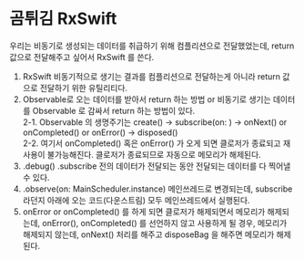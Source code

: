 # 곰튀김 RxSwift

우리는 비동기로 생성되는 데이터를 취급하기 위해 컴플리션으로 전달했었는데, return 값으로 전달해주고 싶어서 RxSwift 를 쓴다.  
1. RxSwift 비동기적으로 생기는 결과를 컴플리션으로 전달하는게 아니라 return 값으로 전달하기 위한 유틸리티다.  
2. Observable로 오는 데이터를 받아서 return 하는 방법 or 비동기로 생기는 데이터를 Observable 로 감싸서 return 하는 방법이 있다.  
2-1. Observable 의 생명주기는 create() -> subscribe(on: ) -> onNext() or onCompleted() or onError() -> disposed()  
2-2. 여기서 onCompleted() 혹은 onError() 가 오게 되면 클로저가 종료되고 재사용이 불가능해진다. 클로저가 종료되므로 자동으로 메모리가 해제된다.  
3. .debug()    .subscribe 전의 데이터가 전달되는 동안 전달되는 데이터를 다 찍어낼 수 있다.  
4. .observe(on: MainScheduler.instance) 메인쓰레드로 변경되는데, subscribe 라던지 아래에 오는 코드(다운스트림) 모두 메인쓰레드에서 실행된다.  
5. onError or onCompleted() 를 하게 되면 클로저가 해제되면서 메모리가 해제되는데, onError(), onCompleted() 를 선언하지 않고 사용하게 될 경우, 메모리가 해제되지 않는데, onNext() 처리를 해주고 disposeBag 을 해주면 메모리가 해제된다.  
